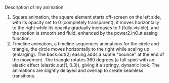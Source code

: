 Description of my animation:

1) Square animation, the square element starts off-screen on the left side, with its opacity set to 0 (completely transparent), it moves horizontally to the right while its opacity gradually increases to 1 (fully visible), and the motion is smooth and fluid, enhanced by the power2.inOut easing function.
2) Timeline animation, a timeline sequences animations for the circle and triangle, the circle moves horizontally to the right while scaling up (enlarging). The back.out(2) easing adds a subtle "bounce" at the end of the movement. The triangle rotates 360 degrees (a full spin) with an elastic effect (elastic.out(1, 0.3)), giving it a springy, dynamic look. The animations are slightly delayed and overlap to create seamless transitions.
